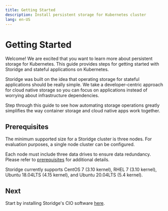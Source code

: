 ```yaml
---
title: Getting Started
description: Install persistent storage for Kubernetes cluster
lang: en-US
---
```


<h1>Getting Started</h1>

Welcome! We are excited that you want to learn more about persistent storage for Kubernetes. This guide provides steps for getting started with Storidge and stateful applications on Kubernetes. 

Storidge was built on the idea that operating storage for stateful applications should be really simple. We take a developer-centric approach for cloud native storage so you can focus on applications instead of worrying about infrastructure dependencies.

Step through this guide to see how automating storage operations greatly simplifies the way container storage and cloud native apps work together.

<h2>Prerequisites</h2>

The minimum supported size for a Storidge cluster is three nodes. For evaluation purposes, a single node cluster can be configured.  

Each node must include three data drives to ensure data redundancy. Please refer to [prerequisites](https://docs.storidge.com/prerequisites/hardware.html) for additional details. 

Storidge currently supports CentOS 7 (3.10 kernel), RHEL 7 (3.10 kernel), Ubuntu 18.04LTS (4.15 kernel), and Ubuntu 20.04LTS (5.4 kernel).

<h2>Next</h2>

Start by installing Storidge's CIO software [here](https://guide.storidge.com/kubernetes_guide/install.html).
